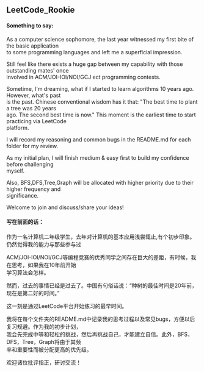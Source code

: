 ## LeetCode_Rookie
#### Something to say:<br />

As a computer science sophomore, the last year witnessed my first bite of the basic application<br />
to some programming languages and left me a superficial impression.<br />

Still feel like there exists a huge gap between my capability with those outstanding mates' once<br />
involved in ACM/JOI-IOI/NOI/GCJ ect programming contests.<br />

Sometime, I'm dreaming, what if I started to learn algorithms 10 years ago. However, what's past <br />
is the past. Chinese conventional wisdom has it that: "The best time to plant a tree was 20 years <br />
ago. The second best time is now." This moment is the earliest time to start practicing via LeetCode<br />
platform.

I will record my reasoning and common bugs in the README.md for each folder for my review.

As my initial plan, I will finish medium & easy first to build my confidence before challenging <br />myself.

Also, BFS,DFS,Tree,Graph will be allocated with higher priority due to their higher frequency and <br />significance.

Welcome to join and discuss/share your ideas!

#### 写在前面的话：<br />

作为一名计算机二年级学生，去年对计算机的基本应用浅尝辄止,有个初步印象。仍然觉得我的能力与那些参与过<br />

ACM/JOI-IOI/NOI/GCJ等编程竞赛的优秀同学之间存在巨大的差距，有时候，我在思考，如果我在10年前开始<br />
学习算法会怎样。

然而，过去的事情已经是过去了。中国有句俗话说：“种树的最佳时间是20年前，现在是第二好的时间。”<br />

这一刻是通过LeetCode平台开始练习的最早时间。<br />

我将在每个文件夹的README.md中记录我的思考过程以及常见bugs，方便以后复习规避。作为我的初步计划，<br />
我会先完成中等和轻松的挑战，然后再挑战自己，才能建立自信。此外，BFS，DFS，Tree，Graph将由于其频<br />
率和重要性而被分配更高的优先级。

欢迎诸位批评指正，研讨交流！

